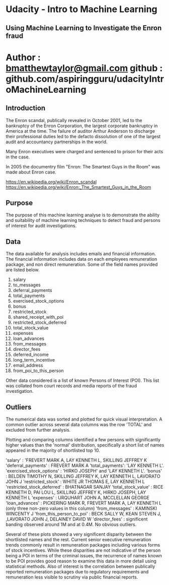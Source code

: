 # Udacity - Intro to Machine Learning
## Using Machine Learning to Investigate the Enron fraud
Author : bmatthewtaylor@gmail.com 
github : github.com/aspiringguru/udacityIntroMachineLearning
==============

## Introduction

The Enron scandal, publically revealed in October 2001, led to the bankruptcy of the Enron Corporation, the largest corporate bankruptcy in America at the time. The failure of auditor Arthur Anderson to discharge their professional duties led to the defacto dissolution of one of the largest audit and accountancy partnerships in the world.

Many Enron executives were charged and sentenced to prison for their acts in the case. 

In 2005 the documentry film "Enron: The Smartest Guys in the Room" was made about Enron case.

https://en.wikipedia.org/wiki/Enron_scandal
https://en.wikipedia.org/wiki/Enron:_The_Smartest_Guys_in_the_Room

## Purpose

The purpose of this machine learning analyse is to demonstrate the ability and suitability of machine learning techniques to detect fraud and persons of interest for audit investigations.

## Data

The data available for analysis includes emails and financial information. The financial information includes data on each employees remuneration package, and non direct remuneration. Some of the field names provided are listed below.

1. salary
2. to_messages
3. deferral_payments
4. total_payments
5. exercised_stock_options
6. bonus
7. restricted_stock
8. shared_receipt_with_poi
9. restricted_stock_deferred
10. total_stock_value
11. expenses
12. loan_advances
13. from_messages
14. director_fees
15. deferred_income
16. long_term_incentive
17. email_address
18. from_poi_to_this_person

Other data considered is a list of known Persons of Interest (POI). This list was collated from court records and media reports of the fraud investigation. 

## Outliers

The numerical data was sorted and plotted for quick visual interpretation. A common outlier across several data columns was the row 'TOTAL' and excluded from further analysis.

Plotting and comparing columns identified a few persons with significantly higher values than the 'normal' distribution, specifically a short list of names appeared in the majority of shortlisted top 10. 

'salary' : 'FREVERT MARK A, LAY KENNETH L, SKILLING JEFFREY K
'deferral_payments' : FREVERT MARK A
'total_payments':  'LAY KENNETH L'.
'exercised_stock_options' : 'HIRKO JOSEPH' and 'LAY KENNETH L'.
'bonus' : BELDEN TIMOTHY N, SKILLING JEFFREY K, LAY KENNETH L, LAVORATO JOHN J
'restricted_stock' : WHITE JR THOMAS E, LAY KENNETH L
'restricted_stock_deferred' : BHATNAGAR SANJAY
'total_stock_value' : RICE KENNETH D, PAI LOU L, SKILLING JEFFREY K, HIRKO JOSEPH, LAY KENNETH L
'expenses' : URQUHART JOHN A, MCCLELLAN GEORGE
'loan_advances' : PICKERING MARK R, FREVERT MARK A, LAY KENNETH L (only three non-zero values in this column)
'from_messages' : KAMINSKI WINCENTY J
'from_this_person_to_poi' : BECK SALLY W, KEAN STEVEN J, ,LAVORATO JOHN J, DELAINEY DAVID W
'director_fees' : significent banding observed around 1M and at 0.4M. No obvious outliers.

Several of these plots showed a very significent disparity between the shortlisted names and the rest. Current senior executive remuneration trends commonly result in remuneration packages including various forms of stock incentives. While these disparities are not indicative of the person being a POI in terms of the criminal issues, the recurrence of names known to be POI provides good reason to examine this data in more detail using statistical methods. Also of interest is the correlation between publically reported remuneration packages due to regulatory requirements and remuneration less visible to scrutiny via public financial reports.









